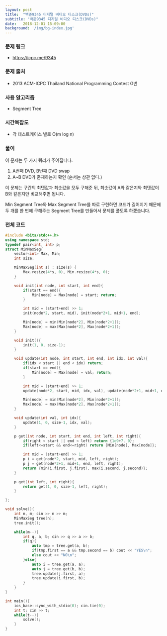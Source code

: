 ```yaml
---
layout: post
title:  "백준9345 디지털 비디오 디스크(DVDs)"
subtitle: "백준9345 디지털 비디오 디스크(DVDs)"
date:   2018-12-01 15:09:00
background: '/img/bg-index.jpg'
---
```


### 문제 링크
* https://icpc.me/9345

### 문제 출처
* 2013 ACM-ICPC Thailand National Programming Contest G번

### 사용 알고리즘
* Segment Tree

### 시간복잡도
* 각 테스트케이스 별로 O(m log n)

### 풀이
이 문제는 두 가지 쿼리가 주어집니다.
1. A번째 DVD, B번째 DVD swap
2. A~B DVD가 존재하는지 확인 (순서는 상관 없다.)

이 문제는 구간의 최댓값과 최솟값을 모두 구해준 뒤, 최솟값이 A와 같은지와 최댓값이 B와 같은지만 비교해주면 됩니다.

Min Segment Tree와 Max Segment Tree를 따로 구현하면 코드가 길어지기 때문에 두 개를 한 번에 구해주는 Segment Tree를 만들어서 문제를 풀도록 하겠습니다.

### 전체 코드
```cpp
#include <bits/stdc++.h>
using namespace std;
typedef pair<int, int> p;
struct MinMaxSeg{
	vector<int> Max, Min;
	int size;

	MinMaxSeg(int s) : size(s) {
		Max.resize(4*s, 0), Min.resize(4*s, 0);
	}

	void init(int node, int start, int end){
		if(start == end){
			Min[node] = Max[node] = start; return;
		}

		int mid = (start+end) >> 1;
		init(node*2, start, mid), init(node*2+1, mid+1, end);

		Min[node] = min(Min[node*2], Min[node*2+1]);
		Max[node] = max(Max[node*2], Max[node*2+1]);
	}

	void init(){
		init(1, 0, size-1);
	}

	void update(int node, int start, int end, int idx, int val){
		if(idx < start || end < idx) return;
		if(start == end){
			Min[node] = Max[node] = val; return;
		}

		int mid = (start+end) >> 1;
		update(node*2, start, mid, idx, val), update(node*2+1, mid+1, end, idx, val);

		Min[node] = min(Min[node*2], Min[node*2+1]);
		Max[node] = max(Max[node*2], Max[node*2+1]);
	}

	void update(int val, int idx){
		update(1, 0, size-1, idx, val);
	}

	p get(int node, int start, int end, int left, int right){
		if(right < start || end < left) return {1e9+7, 0};
		if(left<=start && end<=right) return {Min[node], Max[node]};

		int mid = (start+end) >> 1;
		p i = get(node*2, start, mid, left, right);
		p j = get(node*2+1, mid+1, end, left, right);
		return {min(i.first, j.first), max(i.second, j.second)};
	}

	p get(int left, int right){
		return get(1, 0, size-1, left, right);
	}

};

void solve(){
    int n, m; cin >> n >> m;
    MinMaxSeg tree(n);
    tree.init();

    while(m--){
        int q, a, b; cin >> q >> a >> b;
        if(q){
            auto tmp = tree.get(a, b);
            if(tmp.first == a && tmp.second == b) cout << "YES\n";
            else cout << "NO\n";
        }else{
            auto i = tree.get(a, a);
            auto j = tree.get(b, b);
            tree.update(j.first, a);
            tree.update(i.first, b);
        }
    }
}

int main(){
	ios_base::sync_with_stdio(0); cin.tie(0);
	int t; cin >> t;
	while(t--){
		solve();
	}
}
```
